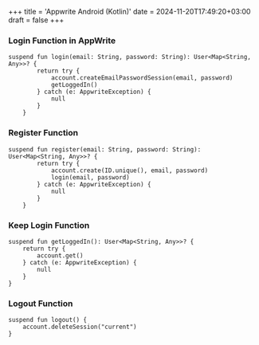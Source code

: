 +++
title = 'Appwrite Android (Kotlin)'
date = 2024-11-20T17:49:20+03:00
draft = false
+++
### Login Function in AppWrite
```
suspend fun login(email: String, password: String): User<Map<String, Any>>? {
        return try {
            account.createEmailPasswordSession(email, password)
            getLoggedIn()
        } catch (e: AppwriteException) {
            null
        }
    }
```
### Register Function
```
suspend fun register(email: String, password: String): User<Map<String, Any>>? {
        return try {
            account.create(ID.unique(), email, password)
            login(email, password)
        } catch (e: AppwriteException) {
            null
        }
    }
```
### Keep Login Function
```
suspend fun getLoggedIn(): User<Map<String, Any>>? {
    return try {
        account.get()
    } catch (e: AppwriteException) {
        null
    }
}
```
### Logout Function
```
suspend fun logout() {
    account.deleteSession("current")
}
```